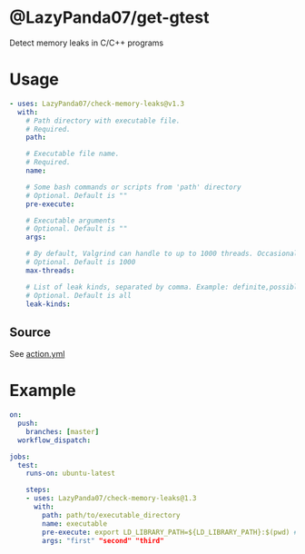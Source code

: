 # @LazyPanda07/get-gtest
Detect memory leaks in C/C++ programs

# Usage
```yaml
- uses: LazyPanda07/check-memory-leaks@v1.3
  with:
    # Path directory with executable file.
    # Required.
    path:

    # Executable file name.
    # Required.
    name:

    # Some bash commands or scripts from 'path' directory
    # Optional. Default is ""
    pre-execute:

    # Executable arguments
    # Optional. Default is ""
    args:

    # By default, Valgrind can handle to up to 1000 threads. Occasionally, that number is too small. Use this option to provide a different limit. E.g. max-threads: 3000.
    # Optional. Default is 1000
    max-threads:

    # List of leak kinds, separated by comma. Example: definite,possible. All available variants: definite, indirect, possible, reachable, all
    # Optional. Default is all
    leak-kinds:
```

## Source
See [action.yml](https://github.com/LazyPanda07/check-memory-leaks/blob/master/action.yml)

# Example
```yaml
on:
  push:
    branches: [master]
  workflow_dispatch:

jobs:
  test:
    runs-on: ubuntu-latest

    steps:
    - uses: LazyPanda07/check-memory-leaks@1.3
      with:
        path: path/to/executable_directory
        name: executable
        pre-execute: export LD_LIBRARY_PATH=${LD_LIBRARY_PATH}:$(pwd) # for *.so loading
        args: "first" "second" "third"
```
